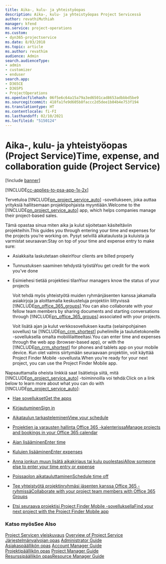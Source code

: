```yaml
---
title: Aika-, kulu- ja yhteistyöopas
description: Aika-, kulu- ja yhteistyöopas Project Servicessä
author: revathiMuthiah
manager: kfend
ms.service: project-operations
ms.custom:
- dyn365-projectservice
ms.date: 8/03/2018
ms.topic: article
ms.author: revathim
audience: Admin
search.audienceType:
- admin
- customizer
- enduser
search.app:
- D365CE
- D365PS
- ProjectOperations
ms.openlocfilehash: 06f5e6c64a15a79a3ed6501cad8653adbbbd5be9
ms.sourcegitcommit: 418fa1fe9d605b8faccc2d5dee1b04b4e753f194
ms.translationtype: HT
ms.contentlocale: fi-FI
ms.lasthandoff: 02/10/2021
ms.locfileid: "5150124"
---
```

# <a name="time-expense-and-collaboration-guide-project-service"></a><span data-ttu-id="869df-103">Aika-, kulu- ja yhteistyöopas (Project Service)</span><span class="sxs-lookup"><span data-stu-id="869df-103">Time, expense, and collaboration guide (Project Service)</span></span>

[!include [banner](../includes/psa-now-project-operations.md)]

[!INCLUDE[cc-applies-to-psa-app-1x-2x](../includes/cc-applies-to-psa-app-1x-2x.md)]

<span data-ttu-id="869df-104">Tervetuloa [!INCLUDE[pn_project_service_auto](../includes/pn-project-service-auto.md)] -sovellukseen, joka auttaa yrityksiä hallitsemaan projektipohjaista myyntiään.</span><span class="sxs-lookup"><span data-stu-id="869df-104">Welcome to the [!INCLUDE[pn_project_service_auto](../includes/pn-project-service-auto.md)] app, which helps companies manage their project-based sales.</span></span> 
  
 <span data-ttu-id="869df-105">Tämä opastaa sinua miten aika ja kulut sijoitetaan käsiteltäviin projekteihin.</span><span class="sxs-lookup"><span data-stu-id="869df-105">This guides you through entering your time and expenses for the projects you’re working on.</span></span> <span data-ttu-id="869df-106">Pysyt selvillä aikataulusta ja kuluista ja varmistat seuraavan:</span><span class="sxs-lookup"><span data-stu-id="869df-106">Stay on top of your time and expense entry to make sure:</span></span>  
  
- <span data-ttu-id="869df-107">Asiakkaita laskutetaan oikein</span><span class="sxs-lookup"><span data-stu-id="869df-107">Your clients are billed properly</span></span>  
  
- <span data-ttu-id="869df-108">Tunnustuksen saaminen tehdystä työstä</span><span class="sxs-lookup"><span data-stu-id="869df-108">You get credit for the work you’ve done</span></span>  
  
- <span data-ttu-id="869df-109">Esimiehesi tietää projektiesi tilan</span><span class="sxs-lookup"><span data-stu-id="869df-109">Your managers know the status of your projects</span></span>  
  
  <span data-ttu-id="869df-110">Voit tehdä myös yhteistyötä muiden ryhmänjäsenten kanssa jakamalla asiakirjoja ja aloittamalla keskusteluja projektiin liittyvissä [!INCLUDE[pn_office_365_groups](../includes/pn-office-365-groups.md)].</span><span class="sxs-lookup"><span data-stu-id="869df-110">You can also collaborate with your fellow team members by sharing documents and starting conversations through [!INCLUDE[pn_office_365_groups](../includes/pn-office-365-groups.md)] associated with your projects.</span></span>  
  
  <span data-ttu-id="869df-111">Voit lisätä ajan ja kulut verkkosovelluksen kautta (selainpohjainen sovellus) tai [!INCLUDE[pn_crm_shortest](../includes/pn-crm-shortest.md)] puhelimille ja taulutietokoneille -sovelluksella omalta mobiililaitteeltasi.</span><span class="sxs-lookup"><span data-stu-id="869df-111">You can enter time and expenses through the web app (browser-based app), or with the [!INCLUDE[pn_crm_shortest](../includes/pn-crm-shortest.md)] for phones and tablets app on your mobile device.</span></span> <span data-ttu-id="869df-112">Kun olet valmis siirtymään seuraavaan projektiin, voit käyttää Project Finder Mobile -sovellusta.</span><span class="sxs-lookup"><span data-stu-id="869df-112">When you’re ready for your next project, you can use the Project Finder Mobile app.</span></span>  
  
<span data-ttu-id="869df-113">Napsauttamalla oheista linkkiä saat lisätietoja siitä, mitä [!INCLUDE[pn_project_service_auto](../includes/pn-project-service-auto.md)] -toiminnoilla voi tehdä:</span><span class="sxs-lookup"><span data-stu-id="869df-113">Click on a link below to learn more about what you can do with [!INCLUDE[pn_project_service_auto](../includes/pn-project-service-auto.md)]:</span></span>  
  
-   [<span data-ttu-id="869df-114">Hae sovellukset</span><span class="sxs-lookup"><span data-stu-id="869df-114">Get the apps</span></span>](../psa/get-apps.md)  
  
-   [<span data-ttu-id="869df-115">Kirjautuminen</span><span class="sxs-lookup"><span data-stu-id="869df-115">Sign in</span></span>](../psa/sign-in.md)  
  
-   [<span data-ttu-id="869df-116">Aikataulun tarkasteleminen</span><span class="sxs-lookup"><span data-stu-id="869df-116">View your schedule</span></span>](../psa/view-schedule.md)  
  
-   [<span data-ttu-id="869df-117">Projektien ja varausten hallinta Office 365 -kalenterissa</span><span class="sxs-lookup"><span data-stu-id="869df-117">Manage projects and bookings in your Office 365 calendar</span></span>](../psa/manage-project-bookings-office-365-calendar.md)  
  
-   [<span data-ttu-id="869df-118">Ajan lisääminen</span><span class="sxs-lookup"><span data-stu-id="869df-118">Enter time</span></span>](../psa/enter-time.md)  
  
-   [<span data-ttu-id="869df-119">Kulujen lisääminen</span><span class="sxs-lookup"><span data-stu-id="869df-119">Enter expenses</span></span>](../psa/enter-expenses.md)  
  
-   [<span data-ttu-id="869df-120">Anna jonkun muun lisätä aikakirjaus tai kulu puolestasi</span><span class="sxs-lookup"><span data-stu-id="869df-120">Allow someone else to enter your time entry or expense</span></span>](../psa/allow-someone-else-enter-time-entry-expense.md)  
  
-   [<span data-ttu-id="869df-121">Poissaolon aikatauluttaminen</span><span class="sxs-lookup"><span data-stu-id="869df-121">Schedule time off</span></span>](../psa/schedule-time-off.md)  
  
-   [<span data-ttu-id="869df-122">Tee yhteistyötä projektinryhmäsi jäsenten kanssa Office 365 -ryhmissä</span><span class="sxs-lookup"><span data-stu-id="869df-122">Collaborate with your project team members with Office 365 Groups</span></span>](../psa/collaborate-project-team-members-office-365-groups.md)  
  
-   [<span data-ttu-id="869df-123">Etsi seuraava projektisi Project Finder Mobile -sovelluksella</span><span class="sxs-lookup"><span data-stu-id="869df-123">Find your next project with the Project Finder Mobile app</span></span>](../psa/find-next-project-finder-mobile-app.md)  
  
### <a name="see-also"></a><span data-ttu-id="869df-124">Katso myös</span><span class="sxs-lookup"><span data-stu-id="869df-124">See Also</span></span>  
 <span data-ttu-id="869df-125">[Project Servicen yleiskuvaus](../psa/overview.md) </span><span class="sxs-lookup"><span data-stu-id="869df-125">[Overview of Project Service](../psa/overview.md) </span></span>  
 <span data-ttu-id="869df-126">[Järjestelmänvalvojan opas](../psa/admin-guide.md) </span><span class="sxs-lookup"><span data-stu-id="869df-126">[Administrator Guide](../psa/admin-guide.md) </span></span>  
 <span data-ttu-id="869df-127">[Asiakaspäällikön opas](../psa/account-manager-guide.md) </span><span class="sxs-lookup"><span data-stu-id="869df-127">[Account Manager Guide](../psa/account-manager-guide.md) </span></span>  
 <span data-ttu-id="869df-128">[Projektipäällikön opas](../psa/project-manager-guide.md) </span><span class="sxs-lookup"><span data-stu-id="869df-128">[Project Manager Guide](../psa/project-manager-guide.md) </span></span>  
 [<span data-ttu-id="869df-129">Resurssipäällikön opas</span><span class="sxs-lookup"><span data-stu-id="869df-129">Resource Manager Guide</span></span>](../psa/resource-manager-guide.md)   
